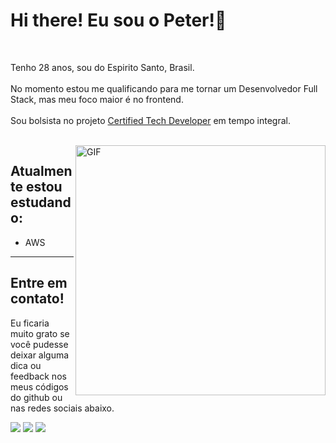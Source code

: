<h1>Hi there! Eu sou o Peter!👋</h1>
<br>
<p> 
    Tenho 28 anos, sou do Espirito Santo, Brasil. 
    <br>
    <br>
    No momento estou me qualificando para me tornar um Desenvolvedor Full Stack, mas meu foco maior é no frontend. 
    <br>
    <br>
    Sou bolsista no projeto <a href="https://www.youtube.com/watch?v=q_-P92HI1rg&t=40s" target="_blank" rel="noopener noreferrer">Certified Tech Developer</a> em tempo integral. 
</p>
<br>

<img align="right" alt="GIF" src="https://media.giphy.com/media/3l5yJWhnbw5yyqDcQg/giphy.gif" width="400px" />
<div align="left">
<h2>Atualmente estou estudando:</h2>
<ul>
    <li>AWS</li>

</ul>
</div>
    
<hr>

<h2>Entre em contato!</h2>
<p>Eu ficaria muito grato se você pudesse deixar alguma dica ou feedback nos meus códigos do github ou nas redes sociais abaixo.</p>


  <a href="https://instagram.com/peter.leite" target="_blank"><img src="https://img.shields.io/badge/-Instagram-%23333?style=for-the-badge&logo=instagram&logoColor=white" target="_blank"></a>
 <a href = "mailto:peterleite.dev@gmail.com"><img src="https://img.shields.io/badge/-Gmail-red?style=for-the-badge&logo=gmail&logoColor=white" target="_blank"></a>
<a href="https://www.linkedin.com/in/peter-leite-6b4754202/" target="_blank"><img src="https://img.shields.io/badge/-LinkedIn-%230077B5?style=for-the-badge&logo=linkedin&logoColor=white" target="_blank"></a> 



